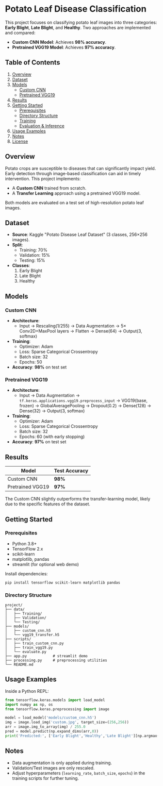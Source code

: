 

# Potato Leaf Disease Classification

This project focuses on classifying potato leaf images into three categories: **Early Blight**, **Late Blight**, and **Healthy**. Two approaches are implemented and compared:

- **Custom CNN Model**: Achieves **98% accuracy**.
- **Pretrained VGG19 Model**: Achieves **97% accuracy**.

## Table of Contents

1. [Overview](#overview)
2. [Dataset](#dataset)
3. [Models](#models)
   - [Custom CNN](#custom-cnn)
   - [Pretrained VGG19](#pretrained-vgg19)
4. [Results](#results)
5. [Getting Started](#getting-started)
   - [Prerequisites](#prerequisites)
   - [Directory Structure](#directory-structure)
   - [Training](#training)
   - [Evaluation & Inference](#evaluation--inference)
6. [Usage Examples](#usage-examples)
7. [Notes](#notes)
8. [License](#license)

## Overview

Potato crops are susceptible to diseases that can significantly impact yield. Early detection through image-based classification can aid in timely intervention. This project implements:

- A **Custom CNN** trained from scratch.
- A **Transfer Learning** approach using a pretrained VGG19 model.

Both models are evaluated on a test set of high-resolution potato leaf images.

## Dataset

- **Source**: Kaggle "Potato Disease Leaf Dataset" (3 classes, 256×256 images).
- **Split**:
  - Training: 70%
  - Validation: 15%
  - Testing: 15%
- **Classes**:
  1. Early Blight
  2. Late Blight
  3. Healthy

## Models

### Custom CNN

- **Architecture**:
  - Input → Rescaling(1/255) → Data Augmentation → 5× Conv2D+MaxPool layers → Flatten → Dense(64) → Output(3, softmax)
- **Training**:
  - Optimizer: Adam
  - Loss: Sparse Categorical Crossentropy
  - Batch size: 32
  - Epochs: 50
- **Accuracy**: **98%** on test set

### Pretrained VGG19

- **Architecture**:
  - Input → Data Augmentation → `tf.keras.applications.vgg19.preprocess_input` → VGG19(base, frozen) → GlobalAveragePooling → Dropout(0.2) → Dense(128) → Dense(32) → Output(3, softmax)
- **Training**:
  - Optimizer: Adam
  - Loss: Sparse Categorical Crossentropy
  - Batch size: 32
  - Epochs: 60 (with early stopping)
- **Accuracy**: **97%** on test set

## Results

| Model            | Test Accuracy |
|------------------|---------------|
| Custom CNN       | **98%**       |
| Pretrained VGG19 | **97%**       |

The Custom CNN slightly outperforms the transfer-learning model, likely due to the specific features of the dataset.

## Getting Started

### Prerequisites

- Python 3.8+
- TensorFlow 2.x
- scikit-learn
- matplotlib, pandas
- streamlit (for optional web demo)

Install dependencies:

```bash
pip install tensorflow scikit-learn matplotlib pandas 
```

### Directory Structure

```
project/
├── data/
│   ├── Training/
│   ├── Validation/
│   └── Testing/
├── models/
│   ├── custom_cnn.h5
│   └── vgg19_transfer.h5
├── scripts/
│   ├── train_custom_cnn.py
│   ├── train_vgg19.py
│   └── evaluate.py
├── app.py            # streamlit demo
├── processing.py     # preprocessing utilities
└── README.md
```

## Usage Examples

Inside a Python REPL:

```python
from tensorflow.keras.models import load_model
import numpy as np, os
from tensorflow.keras.preprocessing import image

model = load_model('models/custom_cnn.h5')
img = image.load_img('custom.jpg', target_size=(256,256))
arr = image.img_to_array(img) / 255.0
pred = model.predict(np.expand_dims(arr,0))
print('Predicted:', ['Early Blight','Healthy','Late Blight'][np.argmax(pred)])
```

## Notes

- Data augmentation is only applied during training.
- Validation/Test images are only rescaled.
- Adjust hyperparameters (`learning_rate`, `batch_size`, `epochs`) in the training scripts for further tuning.




